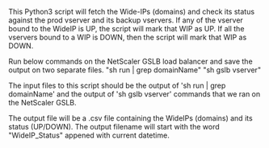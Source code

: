 This Python3 script will fetch the Wide-IPs (domains) and check its status against the prod vserver and its backup vservers. If any of the vserver bound to the WideIP is UP, the script will mark that WIP as UP. If all the vservers bound to a WIP is DOWN, then the script will mark that WIP as DOWN.

Run below commands on the NetScaler GSLB load balancer and save the output on two separate files.
"sh run | grep domainName"
"sh gslb vserver"

The input files to this script should be the output of 'sh run | grep domainName' and the output of 'sh gslb vserver' commands that we ran on the NetScaler GSLB.

The output file will be a .csv file containing the WideIPs (domains) and its status (UP/DOWN).
The output filename will start with the word "WideIP_Status" appened with current datetime.
